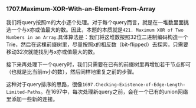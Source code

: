 ### 1707.Maximum-XOR-With-an-Element-From-Array

我们将query按照m的大小逐个处理。对于每个query而言，就是在一堆数里面挑选一个与x亦或值最大的数。因此，本题的本质就是```421. Maximum XOR of Two Numbers in an Array```.具体算法是：我们将这堆数按照32位二进制编码构造一个Trie，然后在这棵前缀树里，尽量按照x的相反数（bit-flipped）去探索，只需要移动32次就能找到与x亦或值最大的数。

接下来再处理下一个query时，我们只需要在已有的前缀树里再增加若干节点即可（也就是比当前m小的数），然后同样地重复之前的步骤。

这种对于query排序的思路，很像```1697.Checking-Existence-of-Edge-Length-Limited-Paths```。在1697中，每次处理新query之前，会在一个已有的union网络里添加一些新的连接。
